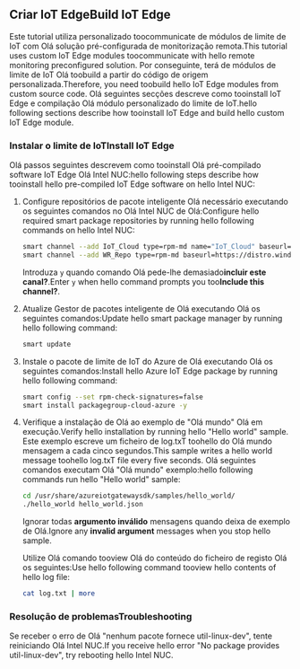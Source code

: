 ## <a name="build-iot-edge"></a><span data-ttu-id="635d9-101">Criar IoT Edge</span><span class="sxs-lookup"><span data-stu-id="635d9-101">Build IoT Edge</span></span>

<span data-ttu-id="635d9-102">Este tutorial utiliza personalizado toocommunicate de módulos de limite de IoT com Olá solução pré-configurada de monitorização remota.</span><span class="sxs-lookup"><span data-stu-id="635d9-102">This tutorial uses custom IoT Edge modules toocommunicate with hello remote monitoring preconfigured solution.</span></span> <span data-ttu-id="635d9-103">Por conseguinte, terá de módulos de limite de IoT Olá toobuild a partir do código de origem personalizada.</span><span class="sxs-lookup"><span data-stu-id="635d9-103">Therefore, you need toobuild hello IoT Edge modules from custom source code.</span></span> <span data-ttu-id="635d9-104">Olá seguintes secções descreve como tooinstall IoT Edge e compilação Olá módulo personalizado do limite de IoT.</span><span class="sxs-lookup"><span data-stu-id="635d9-104">hello following sections describe how tooinstall IoT Edge and build hello custom IoT Edge module.</span></span>

### <a name="install-iot-edge"></a><span data-ttu-id="635d9-105">Instalar o limite de IoT</span><span class="sxs-lookup"><span data-stu-id="635d9-105">Install IoT Edge</span></span>

<span data-ttu-id="635d9-106">Olá passos seguintes descrevem como tooinstall Olá pré-compilado software IoT Edge Olá Intel NUC:</span><span class="sxs-lookup"><span data-stu-id="635d9-106">hello following steps describe how tooinstall hello pre-compiled IoT Edge software on hello Intel NUC:</span></span>

1. <span data-ttu-id="635d9-107">Configure repositórios de pacote inteligente Olá necessário executando os seguintes comandos no Olá Intel NUC de Olá:</span><span class="sxs-lookup"><span data-stu-id="635d9-107">Configure hello required smart package repositories by running hello following commands on hello Intel NUC:</span></span>

    ```bash
    smart channel --add IoT_Cloud type=rpm-md name="IoT_Cloud" baseurl=http://iotdk.intel.com/repos/iot-cloud/wrlinux7/rcpl13/ -y
    smart channel --add WR_Repo type=rpm-md baseurl=https://distro.windriver.com/release/idp-3-xt/public_feeds/WR-IDP-3-XT-Intel-Baytrail-public-repo/RCPL13/corei7_64/
    ```

    <span data-ttu-id="635d9-108">Introduza `y` quando comando Olá pede-lhe demasiado**incluir este canal?**.</span><span class="sxs-lookup"><span data-stu-id="635d9-108">Enter `y` when hello command prompts you too**Include this channel?**.</span></span>

1. <span data-ttu-id="635d9-109">Atualize Gestor de pacotes inteligente de Olá executando Olá os seguintes comandos:</span><span class="sxs-lookup"><span data-stu-id="635d9-109">Update hello smart package manager by running hello following command:</span></span>

    ```bash
    smart update
    ```

1. <span data-ttu-id="635d9-110">Instale o pacote de limite de IoT do Azure de Olá executando Olá os seguintes comandos:</span><span class="sxs-lookup"><span data-stu-id="635d9-110">Install hello Azure IoT Edge package by running hello following command:</span></span>

    ```bash
    smart config --set rpm-check-signatures=false
    smart install packagegroup-cloud-azure -y
    ```

1. <span data-ttu-id="635d9-111">Verifique a instalação de Olá ao exemplo de "Olá mundo" Olá em execução.</span><span class="sxs-lookup"><span data-stu-id="635d9-111">Verify hello installation by running hello "Hello world" sample.</span></span> <span data-ttu-id="635d9-112">Este exemplo escreve um ficheiro de log.txT toohello do Olá mundo mensagem a cada cinco segundos.</span><span class="sxs-lookup"><span data-stu-id="635d9-112">This sample writes a hello world message toohello log.txT file every five seconds.</span></span> <span data-ttu-id="635d9-113">Olá seguintes comandos executam Olá "Olá mundo" exemplo:</span><span class="sxs-lookup"><span data-stu-id="635d9-113">hello following commands run hello "Hello world" sample:</span></span>

    ```bash
    cd /usr/share/azureiotgatewaysdk/samples/hello_world/
    ./hello_world hello_world.json
    ```

    <span data-ttu-id="635d9-114">Ignorar todas **argumento inválido** mensagens quando deixa de exemplo de Olá.</span><span class="sxs-lookup"><span data-stu-id="635d9-114">Ignore any **invalid argument** messages when you stop hello sample.</span></span>

    <span data-ttu-id="635d9-115">Utilize Olá comando tooview Olá do conteúdo do ficheiro de registo Olá os seguintes:</span><span class="sxs-lookup"><span data-stu-id="635d9-115">Use hello following command tooview hello contents of hello log file:</span></span>

    ```bash
    cat log.txt | more
    ```

### <a name="troubleshooting"></a><span data-ttu-id="635d9-116">Resolução de problemas</span><span class="sxs-lookup"><span data-stu-id="635d9-116">Troubleshooting</span></span>

<span data-ttu-id="635d9-117">Se receber o erro de Olá "nenhum pacote fornece util-linux-dev", tente reiniciando Olá Intel NUC.</span><span class="sxs-lookup"><span data-stu-id="635d9-117">If you receive hello error "No package provides util-linux-dev", try rebooting hello Intel NUC.</span></span>
